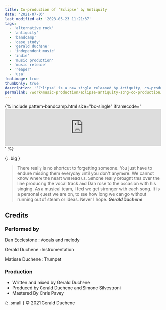 ```yaml
---
title: Co-production of ‘Eclipse’ by Antiquity
date: '2021-07-03'
last_modified_at: '2023-05-23 11:21:37'
tags:
  - 'alternative rock'
  - 'antiquity'
  - 'bandcamp'
  - 'case study'
  - 'gerald duchene'
  - 'independent music'
  - 'indie'
  - 'music production'
  - 'music release'
  - 'reaper'
  - 'usa'
featimage: true
thumbOnly: true
description: '‘Eclipse’ is a new single released by Antiquity, co-produced by Minutes to Midnight.'
permalink: /work/music-production/eclipse-antiquity-song-co-production/
---
```

{% include pattern-bandcamp.html size="bc-single" iframecode='<iframe style="border: 0; width: 100%; height: 120px;" src="https://bandcamp.com/EmbeddedPlayer/track=2746368137/size=large/bgcol=ffffff/linkcol=333333/tracklist=false/artwork=small/transparent=true/"><a href="https://sessions.antiquity-music.com/track/the-eclipse">The Eclipse by Antiquity</a></iframe>' %}

{: .big }
> There really is no shortcut to forgetting someone. You just have to endure missing them everyday until you don't anymore. We cannot know where the heart will lead us. Simone really brought this over the line producing the vocal track and Dan rose to the occasion with his singing. As a musical team, I feel we get stronger with each song. It is a personal quest we are on, to see how long we can go without running out of steam or ideas. Never I hope.
> <cite>**Gerald Duchene**</cite>

## Credits

### Performed by

Dan Ecclestone
: Vocals and melody

Gerald Duchene
: Instrumentation

Matisse Duchene
: Trumpet

### Production

- Written and mixed by Gerald Duchene
- Produced by Gerald Duchene and Simone Silvestroni
- Mastered By Chris Pavey

{: .small }
&copy; 2021 Gerald Duchene